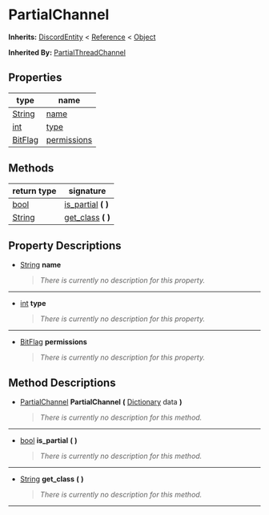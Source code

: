   
# PartialChannel
  
**Inherits:** [DiscordEntity](./class_discordentity.md) < [Reference](https://docs.godotengine.org/en/3.5/classes/class_reference.html) < [Object](https://docs.godotengine.org/en/3.5/classes/class_object.html)  
  
**Inherited By:** [PartialThreadChannel](./class_partialthreadchannel.md)  
  
## Properties
  
| type                                                                    | name                                 |
|-------------------------------------------------------------------------|--------------------------------------|
| [String](https://docs.godotengine.org/en/3.5/classes/class_string.html) | [name](#property-name)               |
| [int](https://docs.godotengine.org/en/3.5/classes/class_int.html)       | [type](#property-type)               |
| [BitFlag](./class_bitflag.md)                                           | [permissions](#property-permissions) |  
  
## Methods
  
| return type                                                             | signature                                      |
|-------------------------------------------------------------------------|------------------------------------------------|
| [bool](https://docs.godotengine.org/en/3.5/classes/class_bool.html)     | [is\_partial](#method-is-partial) **(**  **)** |
| [String](https://docs.godotengine.org/en/3.5/classes/class_string.html) | [get\_class](#method-get-class) **(**  **)**   |  
  
## Property Descriptions
  
- <a name="property-name"></a>[String](https://docs.godotengine.org/en/3.5/classes/class_string.html) **name**  
  
	> *There is currently no description for this property.*  
________________

- <a name="property-type"></a>[int](https://docs.godotengine.org/en/3.5/classes/class_int.html) **type**  
  
	> *There is currently no description for this property.*  
________________

- <a name="property-permissions"></a>[BitFlag](./class_bitflag.md) **permissions**  
  
	> *There is currently no description for this property.*
  
  
## Method Descriptions
  
- <a name="method-PartialChannel"></a>[PartialChannel](./class_partialchannel.md) **PartialChannel** **(** [Dictionary](https://docs.godotengine.org/en/3.5/classes/class_dictionary.html) data **)**  
  
	> *There is currently no description for this method.*  
________________

- <a name="method-is-partial"></a>[bool](https://docs.godotengine.org/en/3.5/classes/class_bool.html) **is\_partial** **(**  **)**  
  
	> *There is currently no description for this method.*  
________________

- <a name="method-get-class"></a>[String](https://docs.godotengine.org/en/3.5/classes/class_string.html) **get\_class** **(**  **)**  
  
	> *There is currently no description for this method.*  
________________

  
